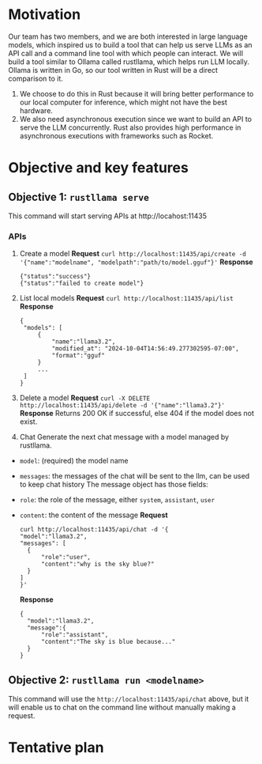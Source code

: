 # Motivation

Our team has two members, and we are both interested in large language models, which inspired us to build a tool that can help us serve LLMs as an API call and a command line tool with which people can interact.
We will build a tool similar to Ollama called rustllama, which helps run LLM locally. Ollama is written in Go, so our tool written in Rust will be a direct comparison to it.

1. We choose to do this in Rust because it will bring better performance to our local computer for inference, which might not have the best hardware.
2. We also need asynchronous execution since we want to build an API to serve the LLM concurrently. Rust also provides high performance in asynchronous executions with frameworks such as Rocket.

# Objective and key features

## Objective 1: `rustllama serve`

This command will start serving APIs at http://locahost:11435

### APIs

1. Create a model
   **Request**
   `curl http://localhost:11435/api/create -d '{"name":"modelname", "modelpath":"path/to/model.gguf"}'`
   **Response**
   ```
   {"status":"success"}
   {"status":"failed to create model"}
   ```
2. List local models
   **Request**
   `curl http://localhost:11435/api/list`
   **Response**
   ```
   {
    "models": [
        {
            "name":"llama3.2",
            "modified_at": "2024-10-04T14:56:49.277302595-07:00",
            "format":"gguf"
        }
        ...
    ]
   }
   ```
3. Delete a model
   **Request**
   `curl -X DELETE http://localhost:11435/api/delete -d '{"name":"llama3.2"}'`
   **Response**
   Returns 200 OK if successful, else 404 if the model does not exist.

4. Chat
   Generate the next chat message with a model managed by rustllama.

- `model`: (required) the model name
- `messages`: the messages of the chat will be sent to the llm, can be used to keep chat history
  The message object has those fields:
- `role`: the role of the message, either `system`, `assistant`, `user`
- `content`: the content of the message
  **Request**

  ```
  curl http://localhost:11435/api/chat -d '{
  "model":"llama3.2",
  "messages": [
    {
        "role":"user",
        "content":"why is the sky blue?"
    }
  ]
  }'
  ```

  **Response**

  ```
  {
    "model":"llama3.2",
    "message":{
        "role":"assistant",
        "content":"The sky is blue because..."
    }
  }
  ```

## Objective 2: `rustllama run <modelname>`

This command will use the `http://localhost:11435/api/chat` above, but it will enable us to chat on the command line without manually making a request.

# Tentative plan
